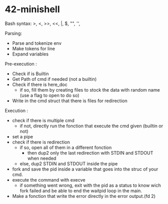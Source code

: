 # 42-minishell

Bash syntax: >, <, >>, <<, |, $, "", '',

Parsing:
+ Parse and tokenize env
+ Make tokens for line
+ Expand variables

Pre-execution :
+ Check if is Builtin 
+ Get Path of cmd if needed (not a builtin)
+ Check if there is here_doc
	+ if so, fill them by creating files to stock the data with random name (use a flag to open to do so)
+ Write in the cmd struct that there is files for redirection

Execution :
+ check if there is multiple cmd
	+ if not, directly run the fonction that execute the cmd given (builtin or not)
+ set a pipe
+ check if there is redirection
	+ if so, open all of them in a different fonction
		+ then dup2 only the last redirection with STDIN and STDOUT when needed
	+ else, dup2 STDIN and STDOUT inside the pipe
+ fork and save the pid inside a variable that goes into the struc of your cmd.
+ execute the command with execve
	+ if something went wrong, exit with the pid as a status to know wich fork failed and be able to end the waitpid loop in the main.
+ Make a fonction that write the error directly in the error output.(fd 2)
